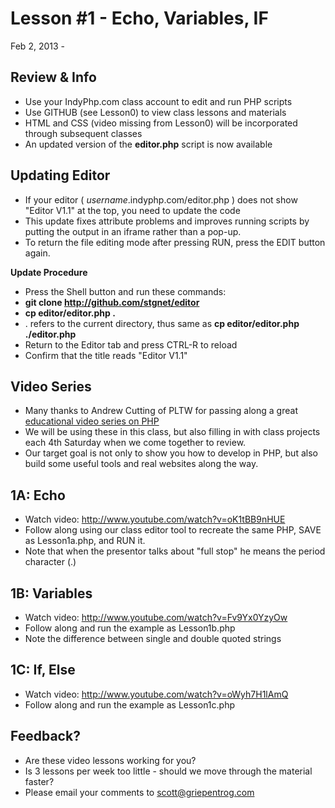 Lesson #1 - Echo, Variables, IF
===

Feb 2, 2013 - 

Review & Info
---
* Use your IndyPhp.com class account to edit and run PHP scripts
* Use GITHUB (see Lesson0) to view class lessons and materials
* HTML and CSS (video missing from Lesson0) will be incorporated through subsequent classes
* An updated version of the **editor.php** script is now available

Updating Editor
---
* If your editor ( _username_.indyphp.com/editor.php ) does not show "Editor V1.1" at the top, you need to update the code
* This update fixes attribute problems and improves running scripts by putting the output in an iframe rather than a pop-up.
* To return the file editing mode after pressing RUN, press the EDIT button again.

**Update Procedure**
* Press the Shell button and run these commands:
* **git clone http://github.com/stgnet/editor**
* **cp editor/editor.php .**
 * . refers to the current directory, thus same as **cp editor/editor.php ./editor.php**
* Return to the Editor tab and press CTRL-R to reload
* Confirm that the title reads "Editor V1.1"

Video Series
---
* Many thanks to Andrew Cutting of PLTW for passing along a great [educational video series on PHP](http://www.youtube.com/course?list=EC960338B143E7F889)
* We will be using these in this class, but also filling in with class projects each 4th Saturday when we come together to review.
* Our target goal is not only to show you how to develop in PHP, but also build some useful tools and real websites along the way.

1A: Echo
---
* Watch video: http://www.youtube.com/watch?v=oK1tBB9nHUE
* Follow along using our class editor tool to recreate the same PHP, SAVE as Lesson1a.php, and RUN it.
* Note that when the presentor talks about "full stop" he means the period character (.)

1B: Variables
---
* Watch video: http://www.youtube.com/watch?v=Fv9Yx0YzyOw
* Follow along and run the example as Lesson1b.php
* Note the difference between single and double quoted strings

1C: If, Else
---
* Watch video: http://www.youtube.com/watch?v=oWyh7H1lAmQ
* Follow along and run the example as Lesson1c.php

Feedback?
---
* Are these video lessons working for you?
* Is 3 lessons per week too little - should we move through the material faster?
* Please email your comments to [scott@griepentrog.com](mailto:scott@griepentrog.com)





